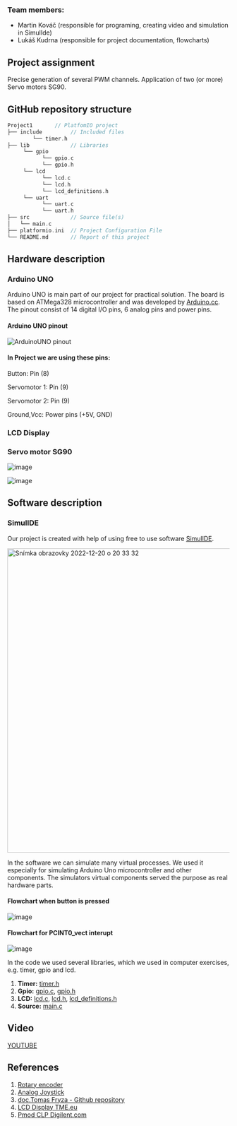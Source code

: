 ### Team members:

* Martin Kováč 
  (responsible for programing, creating video and simulation in SimulIde)
* Lukáš Kudrna 
  (responsible for project documentation, flowcharts)
##  Project assignment

Precise generation of several PWM channels. Application of two (or more) Servo motors SG90.

## GitHub repository structure

   ```c
   Project1       // PlatfomIO project
   ├── include         // Included files
           └── timer.h
   ├── lib             // Libraries
        └── gpio
              └── gpio.c
              └── gpio.h
        └── lcd
              └── lcd.c
              └── lcd.h
              └── lcd_definitions.h
        └── uart
              └── uart.c
              └── uart.h
   ├── src             // Source file(s)
   │   └── main.c
   ├── platformio.ini  // Project Configuration File
   └── README.md       // Report of this project
   ```

## Hardware description

### Arduino UNO

Arduino UNO is main part of our project for practical solution. The board is based on ATMega328 microcontroller and was developed by [Arduino.cc](https://www.arduino.cc/). The pinout consist of 14 digital I/O pins, 6 analog pins and power pins.

#### Arduino UNO pinout
![ArduinoUNO pinout](https://user-images.githubusercontent.com/99397107/206240652-9ad594d9-998e-4e33-b061-4f60213628ff.png)

#### In Project we are using these pins:

Button: Pin (8)

Servomotor 1: Pin (9)

Servomotor 2: Pin (9)

Ground,Vcc: Power pins (+5V, GND)

### LCD Display

### Servo motor SG90

![image](https://user-images.githubusercontent.com/99397107/208475296-6c30ba24-3230-40fc-b43e-f81d56fa7923.png)

![image](https://user-images.githubusercontent.com/99397107/208473686-af5cdb99-ddcb-4c06-9ea9-8a25f7682b6b.png)

## Software description

### SimulIDE
Our project is created with help of using free to use software [SimulIDE](https://www.simulide.com/).

<img width="689" alt="Snímka obrazovky 2022-12-20 o 20 33 32" src="https://user-images.githubusercontent.com/99388246/208751347-dfae1fe9-9d9e-4f8b-bdec-0ff0257522d8.png">

In the software we can simulate many virtual processes. We used it especially for simulating Arduino Uno microcontroller and other components.
The simulators virtual components served the purpose as real hardware parts.
 
#### Flowchart when button is pressed

![image](https://user-images.githubusercontent.com/99397107/208764260-d91511ac-0e73-4ae4-8827-4dce693f1f3a.png)

#### Flowchart for PCINT0_vect interupt
![image](https://user-images.githubusercontent.com/99397107/208769777-12fc2d50-8d07-4206-9259-e8857f3967ad.png)

In the code we used several libraries, which we used in computer exercises, e.g. timer, gpio and lcd.

1. **Timer:** [timer.h](https://github.com/xsedla1y/digital-electronics-2/blob/main/Project2/include/timer.h)
 2. **Gpio:** [gpio.c](https://github.com/LukerCZ/digital-electronics-2/blob/main/Project2/lib/gpio/gpio.c), [gpio.h](https://github.com/LukerCZ/digital-electronics-2/blob/main/Project2/lib/gpio/gpio.h)
 3. **LCD:** [lcd.c](https://github.com/LukerCZ/digital-electronics-2/blob/main/Project2/lib/lcd/lcd.c), [lcd.h](https://github.com/LukerCZ/digital-electronics-2/blob/main/Project2/lib/lcd/lcd.h), [lcd_definitions.h](https://github.com/LukerCZ/digital-electronics-2/blob/main/Project2/lib/lcd/lcd_definitions.h)
 4. **Source:** [main.c](https://github.com/LukerCZ/digital-electronics-2/blob/main/Project2/src/main.c)

## Video

[YOUTUBE](https://youtu.be/-ML_NZQIerQ)

## References

1. [Rotary encoder](https://howtomechatronics.com/tutorials/arduino/rotary-encoder-works-use-arduino/)  
2. [Analog Joystick](https://www.electronicwings.com/arduino/analog-joystick-interfacing-with-arduino-uno)
3. [doc.Tomas Fryza - Github repository](https://github.com/tomas-fryza/digital-electronics-2)
4. [LCD Display TME.eu](https://www.tme.eu/en/details/410-142p/add-on-boards/digilent/pmodclp/)
5. [Pmod CLP Digilent.com](https://digilent.com/reference/pmod/pmodclp/start)
